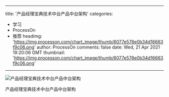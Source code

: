 
---
title: '产品经理宝典技术中台产品中台架构'
categories: 
 - 学习
 - ProcessOn
 - 推荐
headimg: 'https://img.processon.com/chart_image/thumb/6077e578e0b34d16663f9c06.png'
author: ProcessOn
comments: false
date: Wed, 21 Apr 2021 19:20:06 GMT
thumbnail: 'https://img.processon.com/chart_image/thumb/6077e578e0b34d16663f9c06.png'
---

<div>   
<img class="thumb" alt="产品经理宝典技术中台产品中台架构" src="https://img.processon.com/chart_image/thumb/6077e578e0b34d16663f9c06.png" referrerpolicy="no-referrer">
<p>产品经理宝典技术中台产品中台架构</p>  
</div>
            